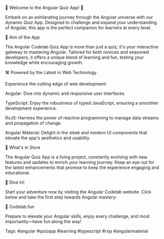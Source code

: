 🚀 Welcome to the Angular Quiz App! 🧠

Embark on an exhilarating journey through the Angular universe with our dynamic Quiz App. Designed to challenge and expand your understanding of Angular, this app is the perfect companion for learners at every level.

🎯 Aim of the App

The Angular Codelab Quiz App is more than just a quiz; it's your interactive gateway to mastering Angular. Tailored for both novices and seasoned developers, it offers a unique blend of learning and fun, testing your knowledge while encouraging growth.

🛠️ Powered by the Latest in Web Technology

Experience the cutting edge of web development:

Angular: Dive into dynamic and responsive user interfaces.

TypeScript: Enjoy the robustness of typed JavaScript, ensuring a smoother development experience.

RxJS: Harness the power of reactive programming to manage data streams and propagation of change.

Angular Material: Delight in the sleek and modern UI components that elevate the app's aesthetics and usability.

🌟 What's in Store

The Angular Quiz App is a living project, constantly evolving with new features and updates to enrich your learning journey. Keep an eye out for the latest enhancements that promise to keep the experience engaging and educational.

🎉 Dive In!

Start your adventure now by visiting the Angular Codelab website. Click below and take the first step towards Angular mastery:

🔗 Codelab.fun

Prepare to elevate your Angular skills, enjoy every challenge, and most importantly—have fun along the way!

Tags: #angular #quizapp #learning #typescript #rxjs #angularmaterial
